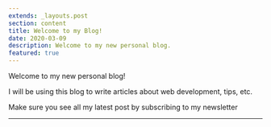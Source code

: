 ```yaml
---
extends: _layouts.post
section: content
title: Welcome to my Blog!
date: 2020-03-09
description: Welcome to my new personal blog.
featured: true
---
```


Welcome to my new personal blog!

I will be using this blog to write articles about web development, tips, etc.

Make sure you see all my latest post by subscribing to my newsletter

---

<x-newsletter-signup></x-newsletter-signup>
